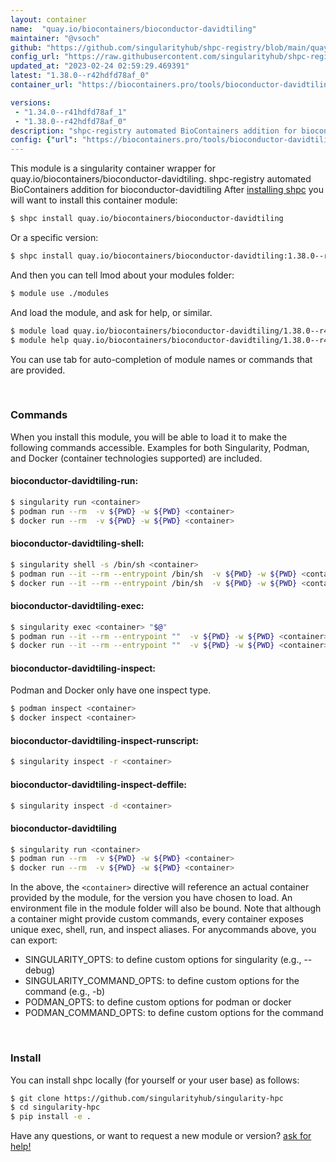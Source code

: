 ```yaml
---
layout: container
name:  "quay.io/biocontainers/bioconductor-davidtiling"
maintainer: "@vsoch"
github: "https://github.com/singularityhub/shpc-registry/blob/main/quay.io/biocontainers/bioconductor-davidtiling/container.yaml"
config_url: "https://raw.githubusercontent.com/singularityhub/shpc-registry/main/quay.io/biocontainers/bioconductor-davidtiling/container.yaml"
updated_at: "2023-02-24 02:59:29.469391"
latest: "1.38.0--r42hdfd78af_0"
container_url: "https://biocontainers.pro/tools/bioconductor-davidtiling"

versions:
 - "1.34.0--r41hdfd78af_1"
 - "1.38.0--r42hdfd78af_0"
description: "shpc-registry automated BioContainers addition for bioconductor-davidtiling"
config: {"url": "https://biocontainers.pro/tools/bioconductor-davidtiling", "maintainer": "@vsoch", "description": "shpc-registry automated BioContainers addition for bioconductor-davidtiling", "latest": {"1.38.0--r42hdfd78af_0": "sha256:9ee3b4d06b9bdd313817661b250190f73350084f1994f0cdb9492aed16ea7adb"}, "tags": {"1.34.0--r41hdfd78af_1": "sha256:53ef5fbc1f5c9873845c2d176ad37f42cea17c770a1481d6932eefb92ca17ebf", "1.38.0--r42hdfd78af_0": "sha256:9ee3b4d06b9bdd313817661b250190f73350084f1994f0cdb9492aed16ea7adb"}, "docker": "quay.io/biocontainers/bioconductor-davidtiling"}
---
```


This module is a singularity container wrapper for quay.io/biocontainers/bioconductor-davidtiling.
shpc-registry automated BioContainers addition for bioconductor-davidtiling
After [installing shpc](#install) you will want to install this container module:


```bash
$ shpc install quay.io/biocontainers/bioconductor-davidtiling
```

Or a specific version:

```bash
$ shpc install quay.io/biocontainers/bioconductor-davidtiling:1.38.0--r42hdfd78af_0
```

And then you can tell lmod about your modules folder:

```bash
$ module use ./modules
```

And load the module, and ask for help, or similar.

```bash
$ module load quay.io/biocontainers/bioconductor-davidtiling/1.38.0--r42hdfd78af_0
$ module help quay.io/biocontainers/bioconductor-davidtiling/1.38.0--r42hdfd78af_0
```

You can use tab for auto-completion of module names or commands that are provided.

<br>

### Commands

When you install this module, you will be able to load it to make the following commands accessible.
Examples for both Singularity, Podman, and Docker (container technologies supported) are included.

#### bioconductor-davidtiling-run:

```bash
$ singularity run <container>
$ podman run --rm  -v ${PWD} -w ${PWD} <container>
$ docker run --rm  -v ${PWD} -w ${PWD} <container>
```

#### bioconductor-davidtiling-shell:

```bash
$ singularity shell -s /bin/sh <container>
$ podman run --it --rm --entrypoint /bin/sh  -v ${PWD} -w ${PWD} <container>
$ docker run --it --rm --entrypoint /bin/sh  -v ${PWD} -w ${PWD} <container>
```

#### bioconductor-davidtiling-exec:

```bash
$ singularity exec <container> "$@"
$ podman run --it --rm --entrypoint ""  -v ${PWD} -w ${PWD} <container> "$@"
$ docker run --it --rm --entrypoint ""  -v ${PWD} -w ${PWD} <container> "$@"
```

#### bioconductor-davidtiling-inspect:

Podman and Docker only have one inspect type.

```bash
$ podman inspect <container>
$ docker inspect <container>
```

#### bioconductor-davidtiling-inspect-runscript:

```bash
$ singularity inspect -r <container>
```

#### bioconductor-davidtiling-inspect-deffile:

```bash
$ singularity inspect -d <container>
```



#### bioconductor-davidtiling

```bash
$ singularity run <container>
$ podman run --rm  -v ${PWD} -w ${PWD} <container>
$ docker run --rm  -v ${PWD} -w ${PWD} <container>
```


In the above, the `<container>` directive will reference an actual container provided
by the module, for the version you have chosen to load. An environment file in the
module folder will also be bound. Note that although a container
might provide custom commands, every container exposes unique exec, shell, run, and
inspect aliases. For anycommands above, you can export:

 - SINGULARITY_OPTS: to define custom options for singularity (e.g., --debug)
 - SINGULARITY_COMMAND_OPTS: to define custom options for the command (e.g., -b)
 - PODMAN_OPTS: to define custom options for podman or docker
 - PODMAN_COMMAND_OPTS: to define custom options for the command

<br>

### Install

You can install shpc locally (for yourself or your user base) as follows:

```bash
$ git clone https://github.com/singularityhub/singularity-hpc
$ cd singularity-hpc
$ pip install -e .
```

Have any questions, or want to request a new module or version? [ask for help!](https://github.com/singularityhub/singularity-hpc/issues)